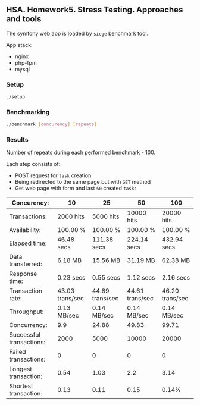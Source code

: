 ## HSA. Homework5. Stress Testing. Approaches and tools

The symfony web app is loaded by `siege` benchmark tool.  

App stack:
* nginx
* php-fpm
* mysql

### Setup
```bash
./setup
```

### Benchmarking
```bash
./benchmark [concurency] [repeats]
```

### Results
Number of repeats during each performed benchmark - 100.  

Each step consists of:
* POST request for `task` creation
* Being redirected to the same page but with `GET` method
* Get web page with form and last `50` created `tasks`

|Concurency:|10|25|50|100|
|---|---|---|---|---|
|Transactions:|2000 hits|5000 hits|10000 hits|20000 hits|
|Availability:|100.00 %|100.00 %|100.00 %|100.00 %|
|Elapsed time:|46.48 secs|111.38 secs|224.14 secs|432.94 secs|
|Data transferred:|6.18 MB|15.56 MB|31.19 MB|62.38 MB|
|Response time:|0.23 secs|0.55 secs|1.12 secs|2.16 secs|
|Transaction rate:|43.03 trans/sec|44.89 trans/sec|44.61 trans/sec|46.20 trans/sec|
|Throughput:|0.13 MB/sec|0.14 MB/sec|0.14 MB/sec|0.14 MB/sec|
|Concurrency:|9.9|24.88|49.83|99.71|
|Successful transactions:|2000|5000|10000|20000|
|Failed transactions:|0|0|0|0|
|Longest transaction:|0.54|1.03|2.2|3.14|
|Shortest transaction:|0.13|0.11|0.15|0.14%|
